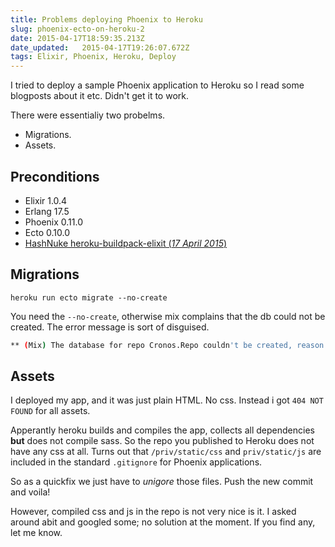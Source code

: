 ```yaml
---
title: Problems deploying Phoenix to Heroku
slug: phoenix-ecto-on-heroku-2
date: 2015-04-17T18:59:35.213Z
date_updated:   2015-04-17T19:26:07.672Z
tags: Elixir, Phoenix, Heroku, Deploy
---
```


I tried to deploy a sample Phoenix application to Heroku so I read some blogposts about it etc. Didn't get it to work. 

There were essentialiy two probelms.

* Migrations.
* Assets.

## Preconditions
- Elixir 1.0.4
- Erlang 17.5
- Phoenix 0.11.0
- Ecto 0.10.0
- [HashNuke heroku-buildpack-elixit (*17 April 2015*)](https://github.com/HashNuke/heroku-buildpack-elixir/tree/36f2ff22d0236589256d9044091b950b7cc565d2)

## Migrations

```
heroku run ecto migrate --no-create
```
You need the `--no-create`, otherwise mix complains that the db could not be created. The error message is sort of disguised.

```bash
** (Mix) The database for repo Cronos.Repo couldn't be created, reason given: Error: You must install at least one postgresql-client-<version> package.
```

## Assets
I deployed my app, and it was just plain HTML. No css. 
Instead i got `404 NOT FOUND` for all assets.

Apperantly heroku builds and compiles the app, collects all dependencies **but** does not compile sass. So the repo you published to Heroku does not have any css at all.  Turns out that `/priv/static/css` and `priv/static/js` are included in the standard `.gitignore` for Phoenix applications.

So as a quickfix we just have to *unigore* those files. Push the new commit and voila!

However, compiled css and js in the repo is not very nice is it. I asked around abit and googled some; no solution at the moment. If you find any, let me know.
